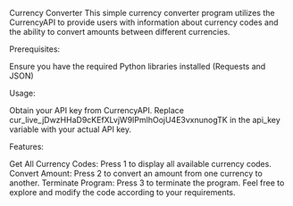 Currency Converter
This simple currency converter program utilizes the CurrencyAPI to provide users with information about currency codes and the ability to convert amounts between different currencies.

Prerequisites:

Ensure you have the required Python libraries installed (Requests and JSON)

Usage:

Obtain your API key from CurrencyAPI. Replace cur_live_jDwzHHaD9cKEfXLvjW9IPmlhOojU4E3vxnunogTK in the api_key variable with your actual API key.

Features:

Get All Currency Codes: Press 1 to display all available currency codes.
Convert Amount: Press 2 to convert an amount from one currency to another.
Terminate Program: Press 3 to terminate the program.
Feel free to explore and modify the code according to your requirements.